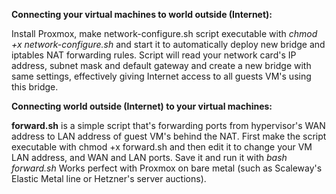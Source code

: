 **Connecting your virtual machines to world outside (Internet):**

Install Proxmox, make network-configure.sh script executable with _chmod +x network-configure.sh_ and start it to automatically deploy new bridge and iptables NAT forwarding rules. Script will read your network card's IP address, subnet mask and default gateway and create a new bridge with same settings, effectively giving Internet access to all guests VM's using this bridge.

**Connecting world outside (Internet) to your virtual machines:**

**forward.sh** is a simple script that's forwarding ports from hypervisor's WAN address to LAN address of guest VM's behind the NAT. First make the script executable with chmod +x forward.sh and then edit it to change your VM LAN address, and WAN and LAN ports. Save it and run it with _bash forward.sh_
Works perfect with Proxmox on bare metal (such as Scaleway's Elastic Metal line or Hetzner's server auctions). 
